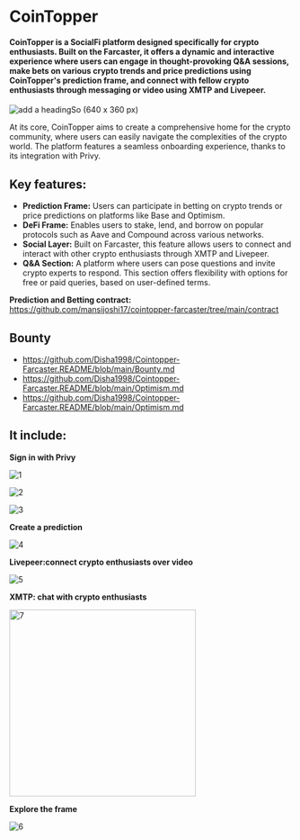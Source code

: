 # CoinTopper

#### CoinTopper is a SocialFi platform designed specifically for crypto enthusiasts. Built on the Farcaster, it offers a dynamic and interactive experience where users can engage in thought-provoking Q&A sessions, make bets on various crypto trends and price predictions using CoinTopper's prediction frame, and connect with fellow crypto enthusiasts through messaging or video using XMTP and Livepeer. 

![add a headingSo (640 x 360 px)](https://github.com/Disha1998/Cointopper-Farcaster.README/assets/69969675/b6bca844-abde-43f0-ad24-c57849255088)



At its core, CoinTopper aims to create a comprehensive home for the crypto community, where users can easily navigate the complexities of the crypto world. The platform features a seamless onboarding experience, thanks to its integration with Privy. 



## Key features:
- **Prediction Frame:** Users can participate in betting on crypto trends or price predictions on platforms like Base and Optimism.
- **DeFi Frame:** Enables users to stake, lend, and borrow on popular protocols such as Aave and Compound across various networks.
- **Social Layer:** Built on Farcaster, this feature allows users to connect and interact with other crypto enthusiasts through XMTP and Livepeer.
- **Q&A Section:** A platform where users can pose questions and invite crypto experts to respond. This section offers flexibility with options for free or paid queries, based on user-defined terms.


**Prediction and Betting contract:**  https://github.com/mansijoshi17/cointopper-farcaster/tree/main/contract

## Bounty 

- https://github.com/Disha1998/Cointopper-Farcaster.README/blob/main/Bounty.md
- https://github.com/Disha1998/Cointopper-Farcaster.README/blob/main/Optimism.md
- https://github.com/Disha1998/Cointopper-Farcaster.README/blob/main/Optimism.md


## It include:

**Sign in with Privy** 

![1](https://github.com/Disha1998/Cointopper-Farcaster.README/assets/69969675/74ac4936-df1d-4acf-89cf-712f3b31f6fc)

![2](https://github.com/Disha1998/Cointopper-Farcaster.README/assets/69969675/468752eb-f773-4630-aed9-b17fa1ee3a2a)

![3](https://github.com/Disha1998/Cointopper-Farcaster.README/assets/69969675/06b0e9eb-3ee0-4b7e-a0ea-ac4b161d1cec)


**Create a prediction**

![4](https://github.com/Disha1998/Cointopper-Farcaster.README/assets/69969675/1abf5df1-d55b-4644-8f5e-316739a9580d)


**Livepeer:connect crypto enthusiasts over video**

![5 ](https://github.com/Disha1998/Cointopper-Farcaster.README/assets/69969675/76ee126a-0e53-4f4f-b653-f8ed98efae6d)


**XMTP: chat with crypto enthusiasts**

<img width="332" alt="7" src="https://github.com/Disha1998/Cointopper-Farcaster.README/assets/69969675/a2f84ad4-7ba6-4677-b0f2-7c59aebd22bf">


**Explore the frame**

![6](https://github.com/Disha1998/Cointopper-Farcaster.README/assets/69969675/1cbcb817-9e57-409d-8501-a2ff9f381e4e)


